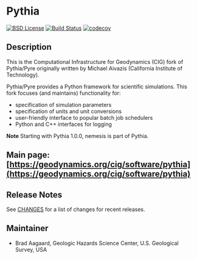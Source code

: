 # Pythia

[![BSD License](https://img.shields.io/badge/license-BSD-blue.svg)](https://github.com/geodynamics/pythia/blob/master/COPYING)
[![Build Status](https://dev.azure.com/baagaard-usgs/pylith/_apis/build/status/geodynamics.pythia?branchName=main)](https://dev.azure.com/baagaard-usgs/pylith/_build/latest?definitionId=3&branchName=main)
[![codecov](https://codecov.io/gh/geodynamics/pythia/branch/main/graph/badge.svg?token=BrMjs88Evs)](https://codecov.io/gh/geodynamics/pythia)

## Description

This is the Computational Infrastructure for Geodynamics (CIG) fork of
Pythia/Pyre originally written by Michael Aivazis (California
Institute of Technology).

Pythia/Pyre provides a Python framework for scientific
simulations. This fork focuses (and maintains) functionality for:

* specification of simulation parameters
* specification of units and unit conversions
* user-friendly interface to popular batch job schedulers
* Python and C++ interfaces for logging

**Note** Starting with Pythia 1.0.0, nemesis is part of Pythia.

## Main page: [https://geodynamics.org/cig/software/pythia](https://geodynamics.org/cig/software/pythia)

## Release Notes

See [CHANGES](CHANGES) for a list of changes for recent releases.

## Maintainer

* Brad Aagaard, Geologic Hazards Science Center, U.S. Geological Survey, USA
